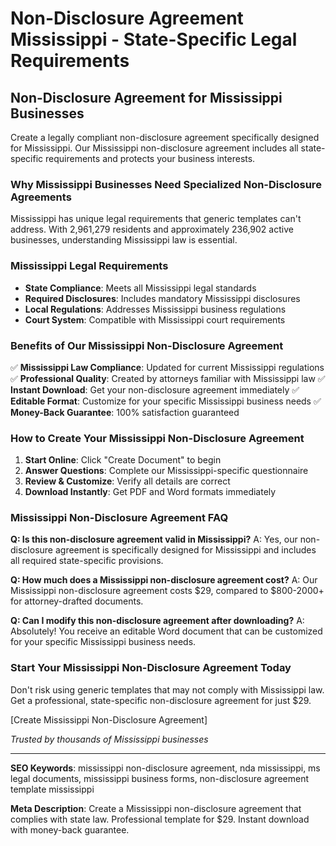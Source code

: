 # Non-Disclosure Agreement Mississippi - State-Specific Legal Requirements

## Non-Disclosure Agreement for Mississippi Businesses

Create a legally compliant non-disclosure agreement specifically designed for Mississippi. Our Mississippi non-disclosure agreement includes all state-specific requirements and protects your business interests.

### Why Mississippi Businesses Need Specialized Non-Disclosure Agreements

Mississippi has unique legal requirements that generic templates can't address. With 2,961,279 residents and approximately 236,902 active businesses, understanding Mississippi law is essential.

### Mississippi Legal Requirements

- **State Compliance**: Meets all Mississippi legal standards
- **Required Disclosures**: Includes mandatory Mississippi disclosures
- **Local Regulations**: Addresses Mississippi business regulations
- **Court System**: Compatible with Mississippi court requirements

### Benefits of Our Mississippi Non-Disclosure Agreement

✅ **Mississippi Law Compliance**: Updated for current Mississippi regulations
✅ **Professional Quality**: Created by attorneys familiar with Mississippi law
✅ **Instant Download**: Get your non-disclosure agreement immediately
✅ **Editable Format**: Customize for your specific Mississippi business needs
✅ **Money-Back Guarantee**: 100% satisfaction guaranteed

### How to Create Your Mississippi Non-Disclosure Agreement

1. **Start Online**: Click "Create Document" to begin
2. **Answer Questions**: Complete our Mississippi-specific questionnaire
3. **Review & Customize**: Verify all details are correct
4. **Download Instantly**: Get PDF and Word formats immediately

### Mississippi Non-Disclosure Agreement FAQ

**Q: Is this non-disclosure agreement valid in Mississippi?**
A: Yes, our non-disclosure agreement is specifically designed for Mississippi and includes all required state-specific provisions.

**Q: How much does a Mississippi non-disclosure agreement cost?**
A: Our Mississippi non-disclosure agreement costs $29, compared to $800-2000+ for attorney-drafted documents.

**Q: Can I modify this non-disclosure agreement after downloading?**
A: Absolutely! You receive an editable Word document that can be customized for your specific Mississippi business needs.

### Start Your Mississippi Non-Disclosure Agreement Today

Don't risk using generic templates that may not comply with Mississippi law. Get a professional, state-specific non-disclosure agreement for just $29.

[Create Mississippi Non-Disclosure Agreement]

*Trusted by thousands of Mississippi businesses*

---

**SEO Keywords**: mississippi non-disclosure agreement, nda mississippi, ms legal documents, mississippi business forms, non-disclosure agreement template mississippi

**Meta Description**: Create a Mississippi non-disclosure agreement that complies with state law. Professional template for $29. Instant download with money-back guarantee.
